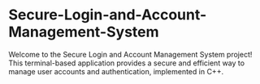 # Secure-Login-and-Account-Management-System
Welcome to the Secure Login and Account Management System project! This terminal-based application provides a secure and efficient way to manage user accounts and authentication, implemented in C++.

